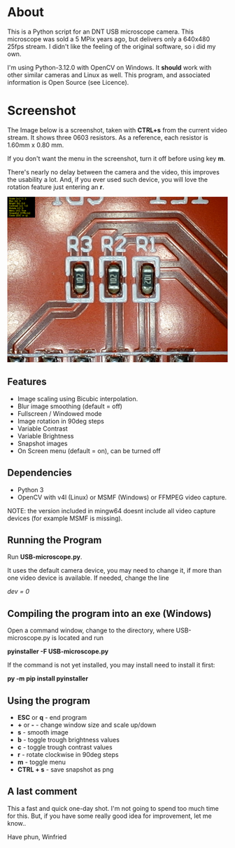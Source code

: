 # About
This is a Python script for an DNT USB microscope camera. This microscope was sold a 5 MPix years ago, but delivers only a 640x480 25fps stream. I didn't like the feeling of the original software, so i did my own.

I'm using Python-3.12.0 with OpenCV on Windows. It **should** work with other similar cameras and Linux as well.
This program, and associated information is Open Source (see Licence).

# Screenshot
The Image below is a screenshot, taken with **CTRL+s** from the current video stream.
It shows three 0603 resistors. As a reference, each resistor is 1.60mm x 0.80 mm.

If you don't want the menu in the screenshot, turn it off before using key **m**.

There's nearly no delay between the camera and the video, this improves the usability a lot. And, if you ever used such device, you will love the rotation feature just entering an **r**.

![Screenshot](doc/Screenshot.png)

## Features
- Image scaling using Bicubic interpolation.
- Blur image smoothing (default = off)
- Fullscreen / Windowed mode
- Image rotation in 90deg steps
- Variable Contrast
- Variable Brightness
- Snapshot images
- On Screen menu (default = on), can be turned off

## Dependencies
- Python 3
- OpenCV with v4l (Linux) or MSMF (Windows) or FFMPEG video capture.

NOTE: the version included in mingw64 doesnt include all video capture devices (for example MSMF is missing).

## Running the Program
Run **USB-microscope.py**.

It uses the default camera device, you may need to change it, if more than one video device is available.
If needed, change the line

*dev = 0*

## Compiling the program into an exe (Windows)

Open a command window, change to the directory, where USB-microscope.py is located and run

**pyinstaller -F USB-microscope.py**

If the command is not yet installed, you may install need to install it first:

**py -m pip install pyinstaller**

## Using the program
- **ESC** or **q** - end program 
- **+** or **-** - change window size and scale up/down
- **s** - smooth image
- **b** - toggle trough brightness values
- **c** - toggle trough contrast values
- **r** - rotate clockwise in 90deg steps
- **m** - toggle menu
- **CTRL + s** - save snapshot as png

## A last comment ##
This a fast and quick one-day shot. I'm not going to spend too much time for this.
But, if you have some really good idea for improvement, let me know..

Have phun,
Winfried
